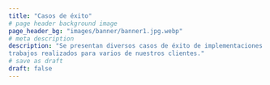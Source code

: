 ```yaml
---
title: "Casos de éxito"
# page header background image
page_header_bg: "images/banner/banner1.jpg.webp"
# meta description
description: "Se presentan diversos casos de éxito de implementaciones y
trabajos realizados para varios de nuestros clientes."
# save as draft
draft: false
---
```

